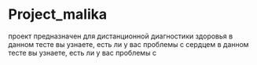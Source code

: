 # Project_malika
проект предназначен для дистанционной диагностики здоровья
в данном тесте вы узнаете, есть ли у вас проблемы с сердцем
в данном тесте вы узнаете, есть ли у вас проблемы с 
